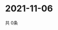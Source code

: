 # 2021-11-06
  共 0条

  <!-- BEGIN -->
  <!-- 最后更新时间Sat Nov 06 2021 16:04:57 GMT+0000 (Coordinated Universal Time) -->
  
  <!-- END -->
  
  